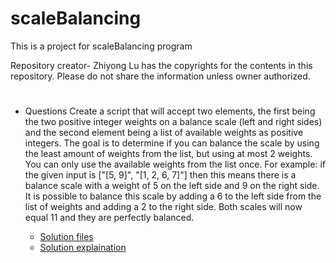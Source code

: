 # scaleBalancing
This is a project for scaleBalancing program

Repository creator- Zhiyong Lu has the copyrights for the contents in this repository. Please do not share the information unless owner authorized.

# 
 * Questions
 Create a script that will accept two elements, the first being the two positive integer weights on
a balance scale (left and right sides) and the second element being a list of available weights as
positive integers.
The goal is to determine if you can balance the scale by using the least amount of weights from
the list, but using at most 2 weights. You can only use the available weights from the list once.
For example: if the given input is ["[5, 9]", "[1, 2, 6, 7]"] then this means there is a balance scale
with a weight of 5 on the left side and 9 on the right side. It is possible to balance this scale by
adding a 6 to the left side from the list of weights and adding a 2 to the right side. Both scales
will now equal 11 and they are perfectly balanced.

    * [Solution files](https://github.com/Zlu3Dev/scaleBalancing/blob/master/scaleBalancing.java)
    * [Solution explaination](https://github.com/Zlu3Dev/scaleBalancing/blob/master/solution%20explaination)
   
    
